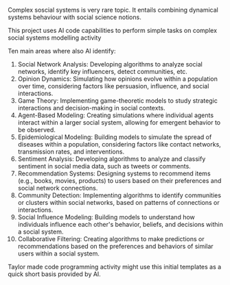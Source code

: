 Complex soscial systems is very rare topic. It entails combining dynamical systems behaviour with social science notions. 

This project uses AI code capabilities to perform simple tasks on complex social systems modelling activity

Ten main areas where also AI identify: 
1. Social Network Analysis: Developing algorithms to analyze social networks, identify key influencers, detect communities, etc.
2. Opinion Dynamics: Simulating how opinions evolve within a population over time, considering factors like persuasion, influence, and social interactions.
3. Game Theory: Implementing game-theoretic models to study strategic interactions and decision-making in social contexts.
4. Agent-Based Modeling: Creating simulations where individual agents interact within a larger social system, allowing for emergent behavior to be observed.
5. Epidemiological Modeling: Building models to simulate the spread of diseases within a population, considering factors like contact networks, transmission rates, and interventions.
6. Sentiment Analysis: Developing algorithms to analyze and classify sentiment in social media data, such as tweets or comments.
7. Recommendation Systems: Designing systems to recommend items (e.g., books, movies, products) to users based on their preferences and social network connections.
8. Community Detection: Implementing algorithms to identify communities or clusters within social networks, based on patterns of connections or interactions.
9. Social Influence Modeling: Building models to understand how individuals influence each other's behavior, beliefs, and decisions within a social system.
10. Collaborative Filtering: Creating algorithms to make predictions or recommendations based on the preferences and behaviors of similar users within a social system.

Taylor made code programming activity might use this initial templates as a quick short basis provided by AI. 
